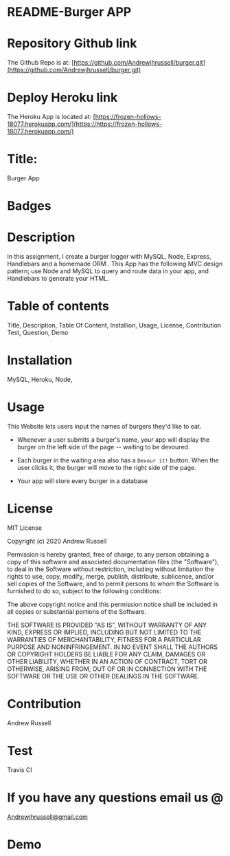 # README-Burger APP

# Repository Github link

The Github Repo is at: [https://github.com/Andrewjhrussell/burger.git](https://github.com/Andrewjhrussell/burger.git)

# Deploy Heroku link

The Heroku App is located at: [https://frozen-hollows-18077.herokuapp.com/](https://https://frozen-hollows-18077.herokuapp.com/)

# Title:

Burger App

# Badges

# Description

In this assignment, I create a burger logger with MySQL, Node, Express, Handlebars and a homemade ORM . This App has the following MVC design pattern; use Node and MySQL to query and route data in your app, and Handlebars to generate your HTML.

# Table of contents

Title, Description, Table Of Content, Installion, Usage, License, Contribution Test, Question, Demo

# Installation

MySQL, Heroku, Node,

# Usage

This Website lets users input the names of burgers they'd like to eat.

* Whenever a user submits a burger's name, your app will display the burger on the left side of the page -- waiting to be devoured.

* Each burger in the waiting area also has a `Devour it!` button. When the user clicks it, the burger will move to the right side of the page.

* Your app will store every burger in a database

# License

MIT License

Copyright (c) 2020 Andrew Russell

Permission is hereby granted, free of charge, to any person obtaining a copy of this software and associated documentation files (the "Software"), to deal in the Software without restriction, including without limitation the rights to use, copy, modify, merge, publish, distribute, sublicense, and/or sell copies of the Software, and to permit persons to whom the Software is furnished to do so, subject to the following conditions:

The above copyright notice and this permission notice shall be included in all copies or substantial portions of the Software.

THE SOFTWARE IS PROVIDED "AS IS", WITHOUT WARRANTY OF ANY KIND, EXPRESS OR IMPLIED, INCLUDING BUT NOT LIMITED TO THE WARRANTIES OF MERCHANTABILITY, FITNESS FOR A PARTICULAR PURPOSE AND NONINFRINGEMENT. IN NO EVENT SHALL THE AUTHORS OR COPYRIGHT HOLDERS BE LIABLE FOR ANY CLAIM, DAMAGES OR OTHER LIABILITY, WHETHER IN AN ACTION OF CONTRACT, TORT OR OTHERWISE, ARISING FROM, OUT OF OR IN CONNECTION WITH THE SOFTWARE OR THE USE OR OTHER DEALINGS IN THE SOFTWARE.

# Contribution

Andrew Russell

# Test

Travis CI

# If you have any questions email us @

Andrewjhrussell@gmail.com
<br>
# Demo
